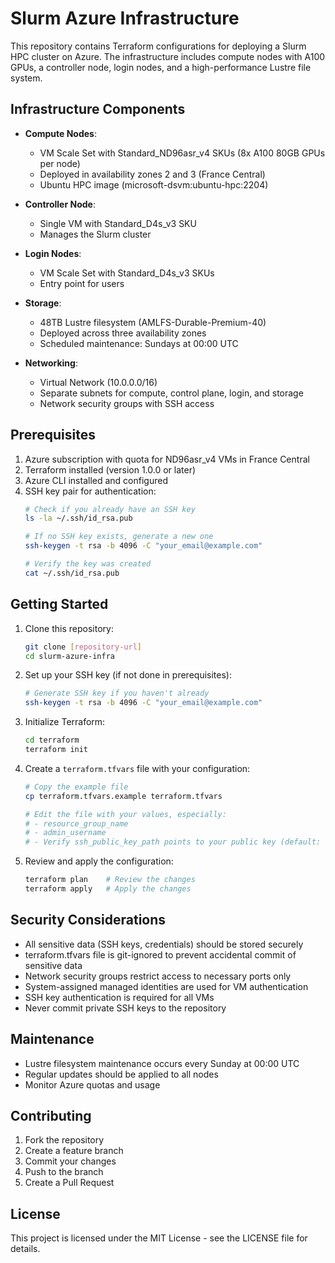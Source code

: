 # Slurm Azure Infrastructure

This repository contains Terraform configurations for deploying a Slurm HPC cluster on Azure. The infrastructure includes compute nodes with A100 GPUs, a controller node, login nodes, and a high-performance Lustre file system.

## Infrastructure Components

- **Compute Nodes**:
  - VM Scale Set with Standard_ND96asr_v4 SKUs (8x A100 80GB GPUs per node)
  - Deployed in availability zones 2 and 3 (France Central)
  - Ubuntu HPC image (microsoft-dsvm:ubuntu-hpc:2204)

- **Controller Node**:
  - Single VM with Standard_D4s_v3 SKU
  - Manages the Slurm cluster

- **Login Nodes**:
  - VM Scale Set with Standard_D4s_v3 SKUs
  - Entry point for users

- **Storage**:
  - 48TB Lustre filesystem (AMLFS-Durable-Premium-40)
  - Deployed across three availability zones
  - Scheduled maintenance: Sundays at 00:00 UTC

- **Networking**:
  - Virtual Network (10.0.0.0/16)
  - Separate subnets for compute, control plane, login, and storage
  - Network security groups with SSH access

## Prerequisites

1. Azure subscription with quota for ND96asr_v4 VMs in France Central
2. Terraform installed (version 1.0.0 or later)
3. Azure CLI installed and configured
4. SSH key pair for authentication:
   ```bash
   # Check if you already have an SSH key
   ls -la ~/.ssh/id_rsa.pub
   
   # If no SSH key exists, generate a new one
   ssh-keygen -t rsa -b 4096 -C "your_email@example.com"
   
   # Verify the key was created
   cat ~/.ssh/id_rsa.pub
   ```

## Getting Started

1. Clone this repository:
   ```bash
   git clone [repository-url]
   cd slurm-azure-infra
   ```

2. Set up your SSH key (if not done in prerequisites):
   ```bash
   # Generate SSH key if you haven't already
   ssh-keygen -t rsa -b 4096 -C "your_email@example.com"
   ```

3. Initialize Terraform:
   ```bash
   cd terraform
   terraform init
   ```

4. Create a `terraform.tfvars` file with your configuration:
   ```bash
   # Copy the example file
   cp terraform.tfvars.example terraform.tfvars
   
   # Edit the file with your values, especially:
   # - resource_group_name
   # - admin_username
   # - Verify ssh_public_key_path points to your public key (default: "~/.ssh/id_rsa.pub")
   ```

5. Review and apply the configuration:
   ```bash
   terraform plan    # Review the changes
   terraform apply   # Apply the changes
   ```

## Security Considerations

- All sensitive data (SSH keys, credentials) should be stored securely
- terraform.tfvars file is git-ignored to prevent accidental commit of sensitive data
- Network security groups restrict access to necessary ports only
- System-assigned managed identities are used for VM authentication
- SSH key authentication is required for all VMs
- Never commit private SSH keys to the repository

## Maintenance

- Lustre filesystem maintenance occurs every Sunday at 00:00 UTC
- Regular updates should be applied to all nodes
- Monitor Azure quotas and usage

## Contributing

1. Fork the repository
2. Create a feature branch
3. Commit your changes
4. Push to the branch
5. Create a Pull Request

## License

This project is licensed under the MIT License - see the LICENSE file for details.
